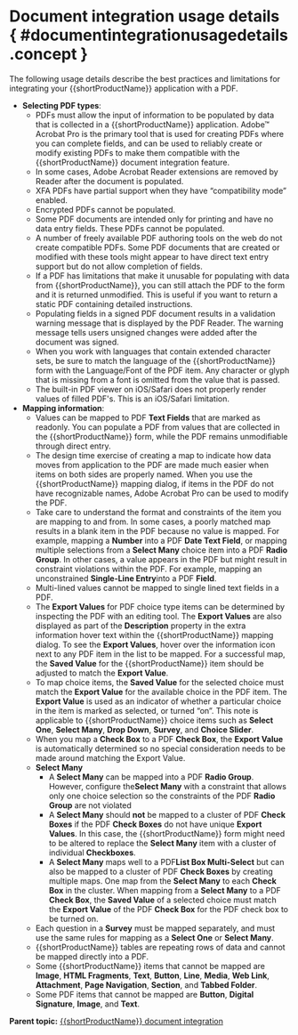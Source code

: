 # Document integration usage details { #documentintegrationusagedetails .concept }

The following usage details describe the best practices and limitations for integrating your {{shortProductName}} application with a PDF.

-   **Selecting PDF types**:
    -   PDFs must allow the input of information to be populated by data that is collected in a {{shortProductName}} application. Adobe™ Acrobat Pro is the primary tool that is used for creating PDFs where you can complete fields, and can be used to reliably create or modify existing PDFs to make them compatible with the {{shortProductName}} document integration feature.
    -   In some cases, Adobe Acrobat Reader extensions are removed by Reader after the document is populated.
    -   XFA PDFs have partial support when they have “compatibility mode” enabled.
    -   Encrypted PDFs cannot be populated.
    -   Some PDF documents are intended only for printing and have no data entry fields. These PDFs cannot be populated.
    -   A number of freely available PDF authoring tools on the web do not create compatible PDFs. Some PDF documents that are created or modified with these tools might appear to have direct text entry support but do not allow completion of fields.
    -   If a PDF has limitations that make it unusable for populating with data from {{shortProductName}}, you can still attach the PDF to the form and it is returned unmodified. This is useful if you want to return a static PDF containing detailed instructions.
    -   Populating fields in a signed PDF document results in a validation warning message that is displayed by the PDF Reader. The warning message tells users unsigned changes were added after the document was signed.
    -   When you work with languages that contain extended character sets, be sure to match the language of the {{shortProductName}} form with the Language/Font of the PDF item. Any character or glyph that is missing from a font is omitted from the value that is passed.
    -   The built-in PDF viewer on iOS/Safari does not properly render values of filled PDF's. This is an iOS/Safari limitation.
-   **Mapping information**:
    -   Values can be mapped to PDF **Text Fields** that are marked as readonly. You can populate a PDF from values that are collected in the {{shortProductName}} form, while the PDF remains unmodifiable through direct entry.
    -   The design time exercise of creating a map to indicate how data moves from application to the PDF are made much easier when items on both sides are properly named. When you use the {{shortProductName}} mapping dialog, if items in the PDF do not have recognizable names, Adobe Acrobat Pro can be used to modify the PDF.
    -   Take care to understand the format and constraints of the item you are mapping to and from. In some cases, a poorly matched map results in a blank item in the PDF because no value is mapped. For example, mapping a **Number** into a PDF **Date Text Field**, or mapping multiple selections from a **Select Many** choice item into a PDF **Radio Group**. In other cases, a value appears in the PDF but might result in constraint violations within the PDF. For example, mapping an unconstrained **Single-Line Entry**into a PDF **Field**.
    -   Multi-lined values cannot be mapped to single lined text fields in a PDF.
    -   The **Export Values** for PDF choice type items can be determined by inspecting the PDF with an editing tool. The **Export Values** are also displayed as part of the **Description** property in the extra information hover text within the {{shortProductName}} mapping dialog. To see the **Export Values**, hover over the information icon next to any PDF item in the list to be mapped. For a successful map, the **Saved Value** for the {{shortProductName}} item should be adjusted to match the **Export Value**.
    -   To map choice items, the **Saved Value** for the selected choice must match the **Export Value** for the available choice in the PDF item. The **Export Value** is used as an indicator of whether a particular choice in the item is marked as selected, or turned “on”. This note is applicable to {{shortProductName}} choice items such as **Select One**, **Select Many**, **Drop Down**, **Survey**, and **Choice Slider**.
    -   When you map a **Check Box** to a PDF **Check Box**, the **Export Value** is automatically determined so no special consideration needs to be made around matching the Export Value.
    -   **Select Many**
        -   A **Select Many** can be mapped into a PDF **Radio Group**. However, configure the**Select Many** with a constraint that allows only one choice selection so the constraints of the PDF **Radio Group** are not violated
        -   A **Select Many** should **not** be mapped to a cluster of PDF **Check Boxes** if the PDF **Check Boxes** do not have unique **Export Values**. In this case, the {{shortProductName}} form might need to be altered to replace the **Select Many** item with a cluster of individual **Checkboxes**.
        -   A **Select Many** maps well to a PDF**List Box Multi-Select** but can also be mapped to a cluster of PDF **Check Boxes** by creating multiple maps. One map from the **Select Many** to each **Check Box** in the cluster. When mapping from a **Select Many** to a PDF **Check Box**, the **Saved Value** of a selected choice must match the **Export Value** of the PDF **Check Box** for the PDF check box to be turned on.
    -   Each question in a **Survey** must be mapped separately, and must use the same rules for mapping as a **Select One** or **Select Many**.
    -   {{shortProductName}} tables are repeating rows of data and cannot be mapped directly into a PDF.
    -   Some {{shortProductName}} items that cannot be mapped are **Image**, **HTML Fragments**, **Text**, **Button**, **Line**, **Media**, **Web Link**, **Attachment**, **Page Navigation**, **Section**, and **Tabbed Folder**.
    -   Some PDF items that cannot be mapped are **Button**, **Digital Signature**, **Image**, and **Text**.

**Parent topic:** [{{shortProductName}} document integration](di_pop_doc_with_app_data.md)

